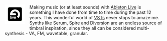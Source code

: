 <a href="https://www.ableton.com/en/live"><img src="/img/logo-ableton.png" style="float: left; margin: 0px 15px 15px 0px"></a>
Making music (or at least sounds) with [Ableton Live](https://www.ableton.com/en/live) is something I have done from time to time during the past 12 years. This wonderful world of [VSTs](https://en.wikipedia.org/wiki/Virtual_Studio_Technology) never stops to amaze me. Synths like Serum, Spire and Diversion are an endless  source of timbral inspiration, since they all can be considered multi-synthesis - VA, FM, wavetable, granular.